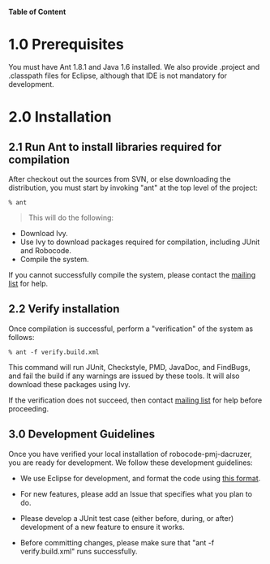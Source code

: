 **Table of Content**


# 1.0 Prerequisites #

You must have Ant 1.8.1 and Java 1.6 installed.  We also provide .project and .classpath files for Eclipse, although that IDE is not mandatory for development.

# 2.0 Installation #

## 2.1 Run Ant to install libraries required for compilation ##

After checkout out the sources from SVN, or else downloading the distribution, you must start by invoking "ant" at the top level of the project:

```
% ant
```

> This will do the following:

  * Download Ivy.
  * Use Ivy to download packages required for compilation, including JUnit and Robocode.
  * Compile the system.

If you cannot successfully compile the system, please contact the [mailing list](http://groups.google.com/group/robocode-pmj-dacruzer-discuss) for help.

## 2.2 Verify installation ##

Once compilation is successful, perform a "verification" of the system as follows:

```
% ant -f verify.build.xml
```

This command will run JUnit, Checkstyle, PMD, JavaDoc, and FindBugs, and fail the build if any warnings are issued by these tools.  It will also download these packages using Ivy.

If the verification does not succeed, then contact [mailing list](http://groups.google.com/group/robocode-pmj-dacruzer-discuss) for help before proceeding.

## 3.0 Development Guidelines ##

Once you have verified your local installation of robocode-pmj-dacruzer, you are ready for development.    We follow these development guidelines:

  * We use Eclipse for development, and format the code using [this format](http://ics-software-engineering.googlecode.com/svn/trunk/configfiles/eclipse.format.xml).

  * For new features, please add an Issue that specifies what you plan to do.

  * Please develop a JUnit test case (either before, during, or after) development of a new feature to ensure it works.

  * Before committing changes, please make sure that "ant -f verify.build.xml" runs successfully.